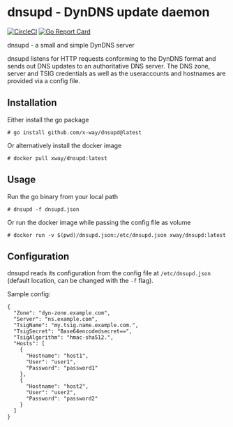 # dnsupd - DynDNS update daemon
[![CircleCI](https://circleci.com/gh/x-way/dnsupd.svg?style=svg)](https://circleci.com/gh/x-way/dnsupd)
[![Go Report Card](https://goreportcard.com/badge/github.com/x-way/dnsupd)](https://goreportcard.com/report/github.com/x-way/dnsupd)

dnsupd - a small and simple DynDNS server

dnsupd listens for HTTP requests conforming to the DynDNS format and sends out DNS updates to an authoritative DNS server.
The DNS zone, server and TSIG credentials as well as the useraccounts and hostnames are provided via a config file.

## Installation
Either install the go package
```
# go install github.com/x-way/dnsupd@latest
```
Or alternatively install the docker image
```
# docker pull xway/dnsupd:latest
```

## Usage
Run the go binary from your local path
```
# dnsupd -f dnsupd.json
```
Or run the docker image while passing the config file as volume
```
# docker run -v $(pwd)/dnsupd.json:/etc/dnsupd.json xway/dnsupd:latest
```

## Configuration

dnsupd reads its configuration from the config file at `/etc/dnsupd.json` (default location, can be changed with the `-f` flag).

Sample config:
```
{
  "Zone": "dyn-zone.example.com",
  "Server": "ns.example.com",
  "TsigName": "my.tsig.name.example.com.",
  "TsigSecret": "Base64encodedsecret==",
  "TsigAlgorithm": "hmac-sha512.",
  "Hosts": [
    {
      "Hostname": "host1",
      "User": "user1",
      "Password": "password1"
    },
    {
      "Hostname": "host2",
      "User": "user2",
      "Password": "password2"
    }
  ]
}
```
